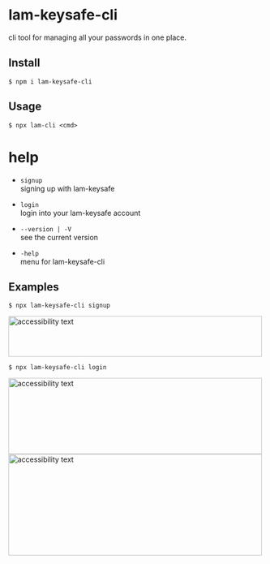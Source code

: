 # lam-keysafe-cli
cli tool for managing all your passwords in one place. 

## Install

```
$ npm i lam-keysafe-cli
```

## Usage

```
$ npx lam-cli <cmd>
```

# help

- `signup`\
signing up with lam-keysafe


- `login`\
login into your lam-keysafe account


- `--version | -V`\
see the current version


- `-help`\
menu for lam-keysafe-cli

## Examples
```
$ npx lam-keysafe-cli signup
```
<img src="https://user-images.githubusercontent.com/92732976/209437225-743c9f29-e0cd-4549-8461-4582881be384.png" width="500" height="80" alt="accessibility text">


```
$ npx lam-keysafe-cli login
```

<img src="https://user-images.githubusercontent.com/92732976/209437233-e8dd1502-dfb4-4762-9018-733e92570555.png" width="500" height="150" alt="accessibility text">


<img src="https://user-images.githubusercontent.com/92732976/209437243-38d5589a-efea-47f1-89b1-25ad87b2d7cc.png" width="500" height="200" alt="accessibility text">



 
